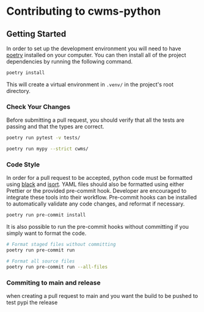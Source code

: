 # Contributing to cwms-python

## Getting Started

In order to set up the development environment you will need to have [poetry][poetry] installed on your computer. You can then install all of the project dependencies by running the following command.

```sh
poetry install
```

This will create a virtual environment in `.venv/` in the project's root directory.

### Check Your Changes

Before submitting a pull request, you should verify that all the tests are passing and that the types are correct.

```sh
poetry run pytest -v tests/

poetry run mypy --strict cwms/
```

### Code Style

In order for a pull request to be accepted, python code must be formatted using [black][black] and [isort][isort]. YAML files should also be formatted using either Prettier or the provided pre-commit hook. Developer are encouraged to integrate these tools into their workflow. Pre-commit hooks can be installed to automatically validate any code changes, and reformat if necessary.

```sh
poetry run pre-commit install
```

It is also possible to run the pre-commit hooks without committing if you simply want to format the code.

```sh
# Format staged files without committing
poetry run pre-commit run

# Format all source files
poetry run pre-commit run --all-files
```

[black]: https://black.readthedocs.io/en/stable/
[isort]: https://pycqa.github.io/isort/index.html
[poetry]: https://python-poetry.org/docs/

### Commiting to main and release

when creating a pull request to main and you want the build to be pushed to test pypi the release

